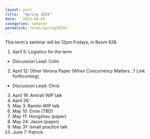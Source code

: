 ```yaml
---
layout: post
title:  "Spring 2024"
date:   2024-04-05
categories: seminar
permalink: terms/spring2024/
---
```

This term's seminar will be 12pm Fridays, in Room 928.

1. April 5: Logistics for the term
  - Discussion Lead: Colin
2. April 12: Other Verona Paper (When Concurrency Matters...? Link forthcoming)
  - Discussion Lead: Chris
3. April 19: Amirali WIP talk
4. April 26: 
5. May 3: Ramtin WIP talk
6. May 10: Ernie (TBD)
7. May 17: Hongzhou (paper)
8. May 24: Jason (paper)
9. May 31: Ismail practice talk
10. June 7: Patrick
